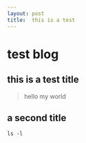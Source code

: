 ```yaml
---
layout: post
title:  this is a test
---
```


# test blog

## this is a test title
> hello
> my world


## a second title
```shell
ls -l
```
